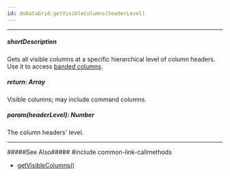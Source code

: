 ```yaml
---
id: dxDataGrid.getVisibleColumns(headerLevel)
---
```

---
##### shortDescription
Gets all visible columns at a specific hierarchical level of column headers. Use it to access [banded columns](/concepts/05%20Widgets/DataGrid/15%20Columns/10%20Column%20Types/2%20Band%20Columns.md '/Documentation/Guide/Widgets/DataGrid/Columns/Column_Types/Band_Columns/').

##### return: Array<dxDataGridColumn>
Visible columns; may include command columns.

##### param(headerLevel): Number
The column headers' level.

---
#####See Also#####
#include common-link-callmethods
- [getVisibleColumns()](/api-reference/10%20UI%20Widgets/dxDataGrid/3%20Methods/getVisibleColumns().md '{basewidgetpath}/Methods/#getVisibleColumns')